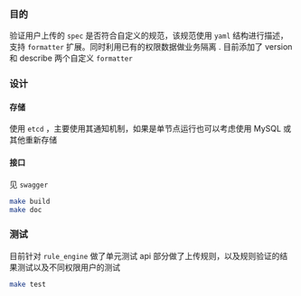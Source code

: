 ### 目的
验证用户上传的 `spec` 是否符合自定义的规范，该规范使用 `yaml` 结构进行描述，支持 `formatter` 扩展。同时利用已有的权限数据做业务隔离
.
目前添加了 version 和 describe 两个自定义 `formatter`
### 设计
#### 存储
使用 `etcd` ，主要使用其通知机制，如果是单节点运行也可以考虑使用 MySQL 或其他重新存储


#### 接口
见 `swagger`
```bash
make build
make doc
```

### 测试
目前针对 `rule_engine` 做了单元测试
api 部分做了上传规则，以及规则验证的结果测试以及不同权限用户的测试
```bash
make test

```